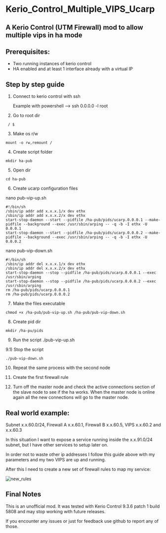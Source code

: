 # Kerio_Control_Multiple_VIPS_Ucarp
## A Kerio Control (UTM Firewall) mod to allow multiple vips in ha mode

## Prerequisites:
  - Two running instances of kerio control 
  - HA enabled and at least 1 interface already with a virtual IP
  
## Step by step guide

1) Connect to kerio control with ssh

   Example with powershell --> ssh 0.0.0.0 -l root

2) Go to root dir
  ```
   / $
  ```

3) Make os r/w
  ```
  mount -o rw,remount /
  ```

4) Create script folder
  ```
  mkdir ha-pub
  ```

5) Open dir
  ```
  cd ha-pub
  ```

6) Create ucarp configuration files

  nano pub-vip-up.sh
  ```
  #!/bin/sh
  /sbin/ip addr add x.x.x.1/x dev ethx
  /sbin/ip addr add x.x.x.2/x dev ethx
  start-stop-daemon --start --pidfile /ha-pub/pids/ucarp.0.0.0.1 --make-pidfile --background --exec /usr/sbin/arping -- -q -b -I ethx -U 0.0.0.1
  start-stop-daemon --start --pidfile /ha-pub/pids/ucarp.0.0.0.2 --make-pidfile --background --exec /usr/sbin/arping -- -q -b -I ethx -U 0.0.0.2
  ```

  nano pub-vip-down.sh
  ```
  #!/bin/sh
  /sbin/ip addr del x.x.x.1/x dev ethx
  /sbin/ip addr del x.x.x.2/x dev ethx
  start-stop-daemon --stop --pidfile /ha-pub/pids/ucarp.0.0.0.1 --exec /usr/sbin/arping
  start-stop-daemon --stop --pidfile /ha-pub/pids/ucarp.0.0.0.2 --exec /usr/sbin/arping
  rm /ha-pub/pids/ucarp.0.0.0.1
  rm /ha-pub/pids/ucarp.0.0.0.2
  ```


7) Make the files executable
  ```
  chmod +x /ha-pub/pub-vip-up.sh /ha-pub/pub-vip-down.sh
  ```
  
8) Create pid dir
  ```
  mkdir /ha-pu/pids
  ```
  
9) Run the script
  ./pub-vip-up.sh

9.1) Stop the script
  ```
  ./pub-vip-down.sh
  ```
  
10) Repeat the same process with the second node

11) Create the first firewall rule

12) Turn off the master node and check the active connections section of the slave node to see if the ha works. When the master node is online again all the new connections will go to the master node.



## Real world example:

Subnet x.x.60.0/24, Firewall A x.x.60.1, Firewall B x.x.60.5, VIPS x.x.60.2 and x.x.60.3

In this situation I want to expose a service running inside the x.x.91.0/24 subnet, but I have other services to setup later on.

In order not to waste other ip addresses I follow this guide above with my parameters and my two VIPS are up and running.

After this I need to create a new set of firewall rules to map my service:

  
![new_rules](https://user-images.githubusercontent.com/96527590/187072908-b6c456cc-eb87-4e13-a968-697cd21262f8.jpg)



## Final Notes

This is an unofficial mod. It was tested with Kerio Control 9.3.6 patch 1 build 5808 and may stop working with future releases.

If you encounter any issues or just for feedback use github to report any of those.

